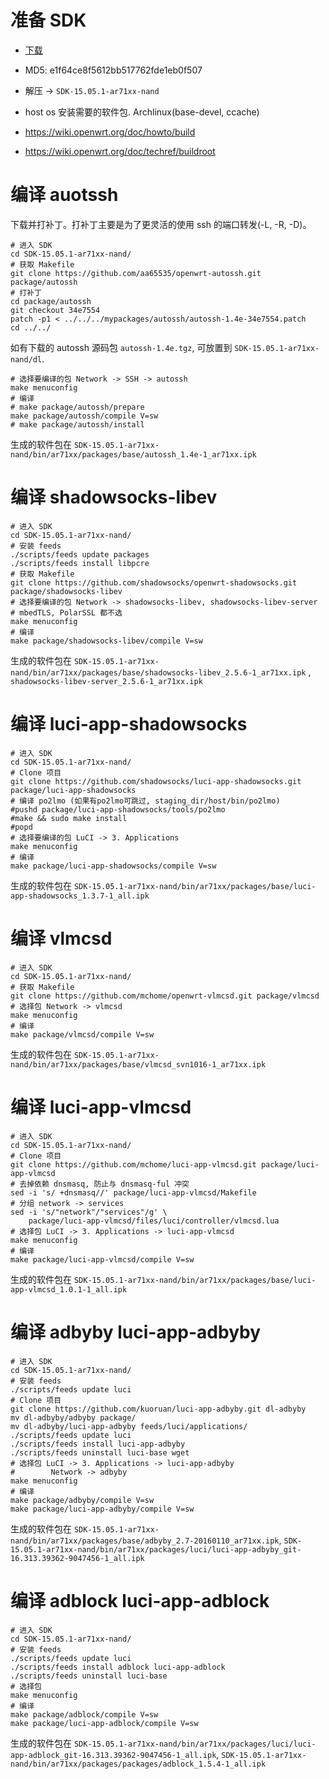 # 准备 SDK

* [下载](http://openwrt.proxy.ustclug.org/chaos_calmer/15.05.1/ar71xx/nand/OpenWrt-SDK-15.05.1-ar71xx-nand_gcc-4.8-linaro_uClibc-0.9.33.2.Linux-x86_64.tar.bz2)
* MD5: e1f64ce8f5612bb517762fde1eb0f507
* 解压 -> `SDK-15.05.1-ar71xx-nand`
* host os 安装需要的软件包. Archlinux(base-devel, ccache)

* https://wiki.openwrt.org/doc/howto/build
* https://wiki.openwrt.org/doc/techref/buildroot

# 编译 auotssh

下载并打补丁。打补丁主要是为了更灵活的使用 ssh 的端口转发(-L, -R, -D)。

```shell
# 进入 SDK
cd SDK-15.05.1-ar71xx-nand/
# 获取 Makefile
git clone https://github.com/aa65535/openwrt-autossh.git package/autossh
# 打补丁
cd package/autossh
git checkout 34e7554
patch -p1 < ../../../mypackages/autossh/autossh-1.4e-34e7554.patch
cd ../../
```

如有下载的 autossh 源码包 `autossh-1.4e.tgz`,
可放置到 `SDK-15.05.1-ar71xx-nand/dl`.

```shell
# 选择要编译的包 Network -> SSH -> autossh
make menuconfig
# 编译
# make package/autossh/prepare
make package/autossh/compile V=sw
# make package/autossh/install
```
生成的软件包在
`SDK-15.05.1-ar71xx-nand/bin/ar71xx/packages/base/autossh_1.4e-1_ar71xx.ipk`

# 编译 shadowsocks-libev

```shell
# 进入 SDK
cd SDK-15.05.1-ar71xx-nand/
# 安装 feeds
./scripts/feeds update packages
./scripts/feeds install libpcre
# 获取 Makefile
git clone https://github.com/shadowsocks/openwrt-shadowsocks.git package/shadowsocks-libev
# 选择要编译的包 Network -> shadowsocks-libev, shadowsocks-libev-server
# mbedTLS, PolarSSL 都不选
make menuconfig
# 编译
make package/shadowsocks-libev/compile V=sw
```

生成的软件包在
`SDK-15.05.1-ar71xx-nand/bin/ar71xx/packages/base/shadowsocks-libev_2.5.6-1_ar71xx.ipk`
, `shadowsocks-libev-server_2.5.6-1_ar71xx.ipk`

# 编译 luci-app-shadowsocks

```shell
# 进入 SDK
cd SDK-15.05.1-ar71xx-nand/
# Clone 项目
git clone https://github.com/shadowsocks/luci-app-shadowsocks.git package/luci-app-shadowsocks
# 编译 po2lmo (如果有po2lmo可跳过, staging_dir/host/bin/po2lmo)
#pushd package/luci-app-shadowsocks/tools/po2lmo
#make && sudo make install
#popd
# 选择要编译的包 LuCI -> 3. Applications
make menuconfig
# 编译
make package/luci-app-shadowsocks/compile V=sw
```

生成的软件包在
`SDK-15.05.1-ar71xx-nand/bin/ar71xx/packages/base/luci-app-shadowsocks_1.3.7-1_all.ipk`

# 编译 vlmcsd

```shell
# 进入 SDK
cd SDK-15.05.1-ar71xx-nand/
# 获取 Makefile
git clone https://github.com/mchome/openwrt-vlmcsd.git package/vlmcsd
# 选择包 Network -> vlmcsd
make menuconfig
# 编译
make package/vlmcsd/compile V=sw
```

生成的软件包在
`SDK-15.05.1-ar71xx-nand/bin/ar71xx/packages/base/vlmcsd_svn1016-1_ar71xx.ipk`

# 编译 luci-app-vlmcsd

```shell
# 进入 SDK
cd SDK-15.05.1-ar71xx-nand/
# Clone 项目
git clone https://github.com/mchome/luci-app-vlmcsd.git package/luci-app-vlmcsd
# 去掉依赖 dnsmasq, 防止与 dnsmasq-ful 冲突
sed -i 's/ +dnsmasq//' package/luci-app-vlmcsd/Makefile
# 分组 network -> services
sed -i 's/"network"/"services"/g' \
    package/luci-app-vlmcsd/files/luci/controller/vlmcsd.lua
# 选择包 LuCI -> 3. Applications -> luci-app-vlmcsd
make menuconfig
# 编译
make package/luci-app-vlmcsd/compile V=sw
```

生成的软件包在
`SDK-15.05.1-ar71xx-nand/bin/ar71xx/packages/base/luci-app-vlmcsd_1.0.1-1_all.ipk`

# 编译 adbyby luci-app-adbyby

```shell
# 进入 SDK
cd SDK-15.05.1-ar71xx-nand/
# 安装 feeds
./scripts/feeds update luci
# Clone 项目
git clone https://github.com/kuoruan/luci-app-adbyby.git dl-adbyby
mv dl-adbyby/adbyby package/
mv dl-adbyby/luci-app-adbyby feeds/luci/applications/
./scripts/feeds update luci
./scripts/feeds install luci-app-adbyby
./scripts/feeds uninstall luci-base wget
# 选择包 LuCI -> 3. Applications -> luci-app-adbyby
#        Network -> adbyby
make menuconfig
# 编译
make package/adbyby/compile V=sw
make package/luci-app-adbyby/compile V=sw
```
生成的软件包在
`SDK-15.05.1-ar71xx-nand/bin/ar71xx/packages/base/adbyby_2.7-20160110_ar71xx.ipk`,
`SDK-15.05.1-ar71xx-nand/bin/ar71xx/packages/luci/luci-app-adbyby_git-16.313.39362-9047456-1_all.ipk`

# 编译 adblock luci-app-adblock

```shell
# 进入 SDK
cd SDK-15.05.1-ar71xx-nand/
# 安装 feeds
./scripts/feeds update luci
./scripts/feeds install adblock luci-app-adblock
./scripts/feeds uninstall luci-base
# 选择包
make menuconfig
# 编译
make package/adblock/compile V=sw
make package/luci-app-adblock/compile V=sw
```

生成的软件包在
`SDK-15.05.1-ar71xx-nand/bin/ar71xx/packages/luci/luci-app-adblock_git-16.313.39362-9047456-1_all.ipk`,
`SDK-15.05.1-ar71xx-nand/bin/ar71xx/packages/packages/adblock_1.5.4-1_all.ipk`
